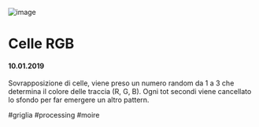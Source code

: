 ![image](https://github.com/KeremTurkyilmaz/TypeMismatchSketches/blob/master/Celle%20RGB/image/CelleRGB.png)

# Celle RGB

#### 10.01.2019

Sovrapposizione di celle, viene preso un numero random da 1 a 3 che determina il colore delle traccia (R, G, B). Ogni tot secondi viene cancellato lo sfondo per far emergere un altro pattern. 

\#griglia \#processing \#moire
